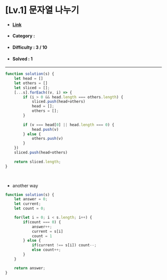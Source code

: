 # [Lv.1] 문자열 나누기 
* #### [Link](https://school.programmers.co.kr/learn/courses/30/lessons/140108)
* #### Category : 
* #### Difficulty : 3 / 10  
* #### Solved : 1

<hr />

```js
function solution(s) {
    let head = []
    let others = []
    let sliced = [];     
    [...s].forEach((v, i) => {
        if (i > 0 && head.length === others.length) {
            sliced.push(head+others)
            head = [];
            others = [];
        } 
        
        if (v === head[0] || head.length === 0) {
            head.push(v)
        } else {
            others.push(v)
        }   
    })
    sliced.push(head+others)
    
    return sliced.length;
}
```

<br />

* another way
```js
function solution(s) {
    let answer = 0;
    let current;
    let count = 0;

    for(let i = 0; i < s.length; i++) {
        if(count === 0) {
            answer++;
            current = s[i]
            count = 1
        } else {
            if(current !== s[i]) count--;
            else count++;
        }
    }

    return answer;
}
```